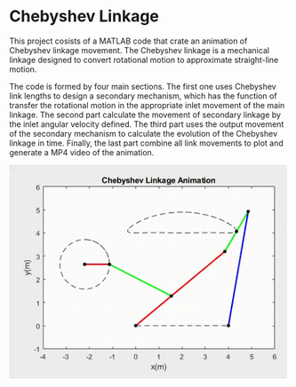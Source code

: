 # Chebyshev Linkage

This project cosists of a MATLAB code that crate an animation of Chebyshev linkage movement. The Chebyshev linkage is a mechanical linkage designed to convert rotational motion to approximate straight-line motion.

The code is formed by four main sections. The first one uses Chebyshev link lengths to design a secondary mechanism, which has the function of transfer the rotational motion in the appropriate inlet movement of the main linkage. The second part calculate the movement of secondary linkage by the inlet angular velocity defined. The third part uses the output movement of the secondary mechanism to calculate the evolution of the Chebyshev linkage in time. Finally, the last part combine all link movements to plot and generate a MP4 video of the animation.

<img src="images/animation.gif" width="500">

